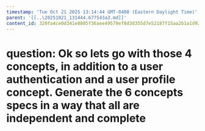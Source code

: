 ```yaml
---
timestamp: 'Tue Oct 21 2025 13:14:44 GMT-0400 (Eastern Daylight Time)'
parent: '[[..\20251021_131444.677543a3.md]]'
content_id: 320fa4ce0d341e8805f36aee49579ef8d3d355d7e52187f15aa2b1a1d925a589
---
```


# question: Ok so lets go with those 4 concepts, in addition to a user authentication and a user profile concept. Generate the 6 concepts specs in a way that all are independent and complete
